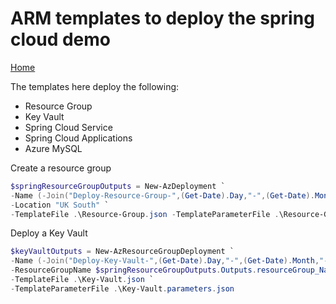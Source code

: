 # ARM templates to deploy the spring cloud demo

[Home](../README.md)

The templates here deploy the following:

* Resource Group
* Key Vault
* Spring Cloud Service
* Spring Cloud Applications
* Azure MySQL


Create a resource group

```powershell
$springResourceGroupOutputs = New-AzDeployment `
-Name (-Join("Deploy-Resource-Group-",(Get-Date).Day,"-",(Get-Date).Month,"-",(Get-Date).Year,"-",(Get-Date).Hour,(Get-Date).Minute))`
-Location "UK South" `
-TemplateFile .\Resource-Group.json -TemplateParameterFile .\Resource-Group.parameters.json
```

Deploy a Key Vault

```powershell
$keyVaultOutputs = New-AzResourceGroupDeployment `
-Name (-Join("Deploy-Key-Vault-",(Get-Date).Day,"-",(Get-Date).Month,"-",(Get-Date).Year,"-",(Get-Date).Hour,(Get-Date).Minute)) `
-ResourceGroupName $springResourceGroupOutputs.Outputs.resourceGroup_Name.value `
-TemplateFile .\Key-Vault.json `
-TemplateParameterFile .\Key-Vault.parameters.json
```